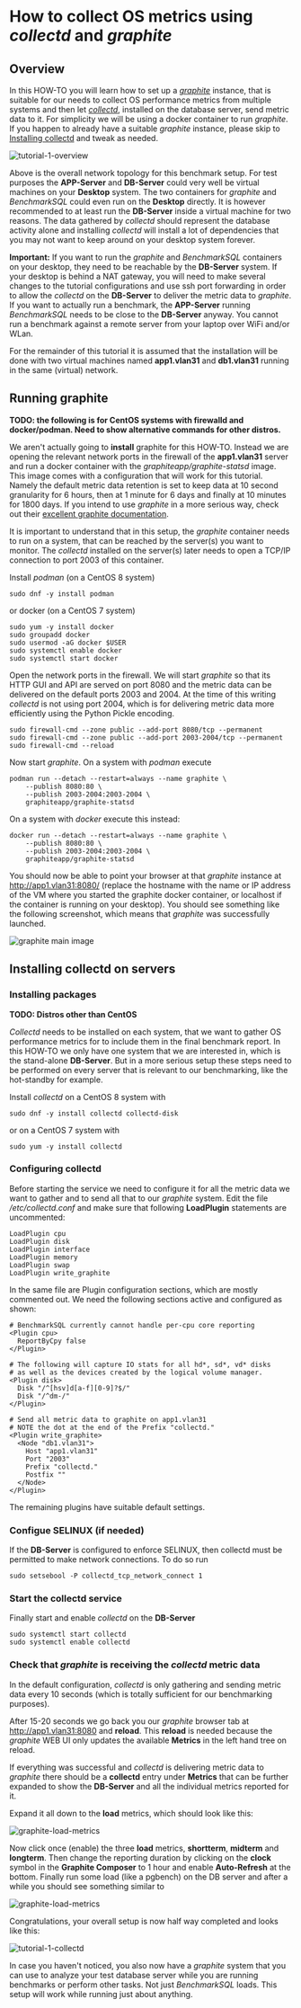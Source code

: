 
# How to collect OS metrics using *collectd* and *graphite*

## Overview

In this HOW-TO you will learn how to set up a 
*[graphite](https://graphite.readthedocs.io/en/latest/index.html)*
instance, that is suitable for our needs to collect OS
performance metrics from multiple systems and then let
*[collectd](https://collectd.org)*,
installed on the database server,
send metric data to it. For simplicity we will be using a
docker container to run *graphite*. If you happen to already have
a suitable *graphite* instance, please skip to
[Installing collectd](#installing-collectd-on-servers)
and tweak as needed.

![tutorial-1-overview](tutorial-1/overview.svg)

Above is the overall network topology for this benchmark setup.
For test purposes the **APP-Server** and **DB-Server** could
very well be virtual machines on your **Desktop** system. The
two containers for *graphite* and *BenchmarkSQL* could even
run on the **Desktop** directly. It is however recommended to
at least run the **DB-Server** inside a virtual machine for
two reasons. The data gathered by *collectd* should represent
the database activity alone and installing *collectd* will
install a lot of dependencies that you may not want to keep
around on your desktop system forever.

**Important:** If you want to run the *graphite* and *BenchmarkSQL*
containers on your desktop, they need to be reachable by the
**DB-Server** system. If your desktop is behind a NAT gateway, you
will need to make several changes to the tutorial configurations
and use ssh port forwarding in order to allow the *collectd* on the
**DB-Server** to deliver the metric data to *graphite*. If you
want to actually run a benchmark, the **APP-Server** running
*BenchmarkSQL* needs to be close to the **DB-Server** anyway. You
cannot run a benchmark against a remote server from your laptop
over WiFi and/or WLan.

For the remainder of this tutorial it is assumed that the
installation will be done with two virtual machines named
**app1.vlan31** and **db1.vlan31** running in the same (virtual)
network.

## Running graphite

**TODO: the following is for CentOS systems with firewalld and docker/podman.
Need to show alternative commands for other distros.**

We aren't actually going to **install** graphite for this HOW-TO.
Instead we are opening the relevant network ports in the firewall
of the **app1.vlan31** server
and run a docker container with the *graphiteapp/graphite-statsd*
image. This image comes with a configuration that will work for
this tutorial. Namely the default metric data retention is set
to keep data at 10 second granularity for 6 hours, then at 1 minute
for 6 days and finally at 10 minutes for 1800 days. If you intend
to use *graphite* in a more serious way, check out their
[excellent graphite documentation](https://graphite.readthedocs.io/en/latest/install.html).

It is important to understand that in this setup, the *graphite*
container needs to run on a system, that can be reached by the
server(s) you want to monitor. The *collectd* installed on the
server(s) later needs to open a TCP/IP connection to port 2003
of this container.

Install *podman* (on a CentOS 8 system)
```
sudo dnf -y install podman
```
or docker (on a CentOS 7 system)
```
sudo yum -y install docker
sudo groupadd docker
sudo usermod -aG docker $USER
sudo systemctl enable docker
sudo systemctl start docker
```

Open the network ports in the firewall. We will start *graphite*
so that its HTTP GUI and API are served on port 8080 and the
metric data can be delivered on the default ports 2003 and 2004.
At the time of this writing *collectd* is not using port 2004,
which is for delivering metric data more efficiently using the
Python Pickle encoding.
```
sudo firewall-cmd --zone public --add-port 8080/tcp --permanent
sudo firewall-cmd --zone public --add-port 2003-2004/tcp --permanent
sudo firewall-cmd --reload
```

Now start *graphite*. On a system with *podman* execute
```
podman run --detach --restart=always --name graphite \
    --publish 8080:80 \
    --publish 2003-2004:2003-2004 \
    graphiteapp/graphite-statsd
```
On a system with *docker* execute this instead:
```
docker run --detach --restart=always --name graphite \
    --publish 8080:80 \
    --publish 2003-2004:2003-2004 \
    graphiteapp/graphite-statsd
```

You should now be able to point your browser at that *graphite*
instance at http://app1.vlan31:8080/ (replace the hostname with
the name or IP address of the VM where you started the graphite
docker container, or localhost if the container is running on
your desktop). You should see something like the following
screenshot, which means that *graphite* was successfully launched.

![graphite main image](./screenshots/graphite-1.png)

## Installing collectd on servers

### Installing packages

**TODO: Distros other than CentOS**

*Collectd* needs to be installed on each system, that we want to
gather OS performance metrics for to include them in the final
benchmark report. In this HOW-TO we only have one system that we
are interested in, which is the stand-alone **DB-Server**. But in
a more serious setup these steps need to be performed on every server
that is relevant to our benchmarking, like the hot-standby for example.

Install *collectd* on a CentOS 8 system with
```
sudo dnf -y install collectd collectd-disk
```
or on a CentOS 7 system with
```
sudo yum -y install collectd
```

### Configuring collectd

Before starting the service we need to configure it for all the
metric data we want to gather and to send all that to our *graphite*
system. Edit the file */etc/collectd.conf* and make sure that following
**LoadPlugin** statements are uncommented:
```
LoadPlugin cpu
LoadPlugin disk
LoadPlugin interface
LoadPlugin memory
LoadPlugin swap
LoadPlugin write_graphite
```

In the same file are Plugin configuration sections, which are mostly
commented out. We need the following sections active and configured as
shown:
```
# BenchmarkSQL currently cannot handle per-cpu core reporting
<Plugin cpu>
  ReportByCpy false
</Plugin>

# The following will capture IO stats for all hd*, sd*, vd* disks
# as well as the devices created by the logical volume manager.
<Plugin disk>
  Disk "/^[hsv]d[a-f][0-9]?$/"
  Disk "/^dm-/"
</Plugin>

# Send all metric data to graphite on app1.vlan31
# NOTE the dot at the end of the Prefix "collectd."
<Plugin write_graphite>
  <Node "db1.vlan31">
    Host "app1.vlan31"
	Port "2003"
	Prefix "collectd."
	Postfix ""
  </Node>
</Plugin>
```
The remaining plugins have suitable default settings.

### Configue SELINUX (if needed)

If the **DB-Server** is configured to enforce SELINUX, then collectd must
be permitted to make network connections. To do so run
```
sudo setsebool -P collectd_tcp_network_connect 1
```

### Start the collectd service

Finally start and enable *collectd* on the **DB-Server**
```
sudo systemctl start collectd
sudo systemctl enable collectd
```

### Check that *graphite* is receiving the *collectd* metric data

In the default configuration, *collectd* is only gathering and sending
metric data every 10 seconds (which is totally sufficient for our
benchmarking purposes). 

After 15-20 seconds we go back you our *graphite* browser tab at
http://app1.vlan31:8080 and **reload**. This **reload** is needed because
the *graphite* WEB UI only updates the available **Metrics** in
the left hand tree on reload.

If everything was successful and *collectd* is delivering metric data
to *graphite* there should be a **collectd** entry under **Metrics** that
can be further expanded to show the **DB-Server** and all the
individual metrics reported for it.

Expand it all down to the **load** metrics, which should look like this:

![graphite-load-metrics](screenshots/graphite-2.png)

Now click once (enable) the three **load** metrics, **shortterm**,
**midterm** and **longterm**. Then change the reporting duration by
clicking on the **clock** symbol in the **Graphite Composer** to 1 hour
and enable **Auto-Refresh** at the bottom. Finally run some load
(like a pgbench) on the DB server and after a while you should see
something similar to

![graphite-load-metrics](screenshots/graphite-3.png)

Congratulations, your overall setup is now half way completed
and looks like this:

![tutorial-1-collectd](tutorial-1/collectd.svg)

In case you haven't noticed, you also now have a *graphite* system
that you can use to analyze your test database server while you
are running benchmarks or perform other tasks. Not just *BenchmarkSQL*
loads. This setup will work while running just about anything.
